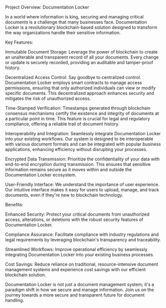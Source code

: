 Project Overview: Documentation Locker

In a world where information is king, securing and managing critical documents is a challenge that many businesses face. Documentation Locker is a revolutionary blockchain-based solution designed to transform the way organizations handle their sensitive information.

Key Features:

Immutable Document Storage:
Leverage the power of blockchain to create an unalterable and transparent record of all your documents. Every change or update is securely recorded, providing an auditable and tamper-proof history.

Decentralized Access Control:
Say goodbye to centralized control. Documentation Locker employs smart contracts to manage access permissions, ensuring that only authorized individuals can view or modify specific documents. This decentralized approach enhances security and mitigates the risk of unauthorized access.

Time-Stamped Verification:
Timestamps generated through blockchain consensus mechanisms certify the existence and integrity of documents at a particular point in time. This feature is crucial for legal and regulatory compliance, offering a reliable trail of document history.

Interoperability and Integration:
Seamlessly integrate Documentation Locker into your existing workflows. Our system is designed to be interoperable with various document formats and can be integrated with popular business applications, enhancing efficiency without disrupting your processes.

Encrypted Data Transmission:
Prioritize the confidentiality of your data with end-to-end encryption during transmission. This ensures that sensitive information remains secure as it moves within and outside the Documentation Locker ecosystem.

User-Friendly Interface:
We understand the importance of user experience. Our intuitive interface makes it easy for users to upload, manage, and track documents, even if they're new to blockchain technology.

Benefits:

Enhanced Security:
Protect your critical documents from unauthorized access, alterations, or deletions with the robust security features of Documentation Locker.

Compliance Assurance:
Facilitate compliance with industry regulations and legal requirements by leveraging blockchain's transparency and traceability.

Streamlined Workflows:
Improve operational efficiency by seamlessly integrating Documentation Locker into your existing business processes.

Cost Savings:
Reduce reliance on traditional, resource-intensive document management systems and experience cost savings with our efficient blockchain solution.

Documentation Locker is not just a document management system; it's a paradigm shift in how we secure and manage information. Join us on the journey towards a more secure and transparent future for document handling.
